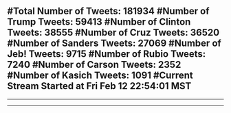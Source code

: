 #Total Number of Tweets: 181934 
#Number of Trump Tweets: 59413
#Number of Clinton Tweets: 38555
#Number of Cruz Tweets: 36520
#Number of Sanders Tweets: 27069
#Number of Jeb! Tweets: 9715
#Number of Rubio Tweets: 7240
#Number of Carson Tweets: 2352
#Number of Kasich Tweets: 1091
#Current Stream Started at Fri Feb 12 22:54:01 MST
---
---
---
